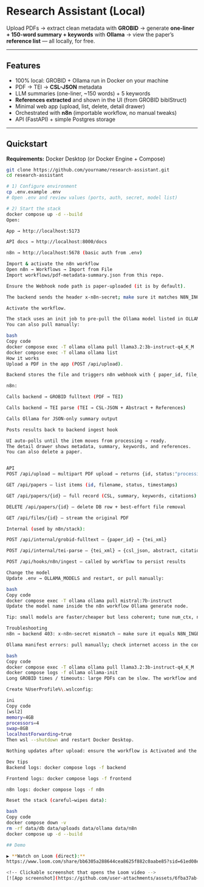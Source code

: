 # Research Assistant (Local)

Upload PDFs → extract clean metadata with **GROBID** → generate **one-liner + 150-word summary + keywords** with **Ollama** → view the paper’s **reference list** — all locally, for free.

---

## Features

-  100% local: GROBID + Ollama run in Docker on your machine
-  PDF → TEI → **CSL-JSON** metadata
-  LLM summaries (one-liner, ~150 words) + 5 keywords
-  **References extracted** and shown in the UI (from GROBID biblStruct)
-  Minimal web app (upload, list, delete, detail drawer)
-  Orchestrated with **n8n** (importable workflow, no manual tweaks)
-  API (FastAPI) + simple Postgres storage

---

## Quickstart

**Requirements:** Docker Desktop (or Docker Engine + Compose)

```bash
git clone https://github.com/yourname/research-assistant.git
cd research-assistant

# 1) Configure environment
cp .env.example .env
# Open .env and review values (ports, auth, secret, model list)

# 2) Start the stack
docker compose up -d --build
Open:

App → http://localhost:5173

API docs → http://localhost:8000/docs

n8n → http://localhost:5678 (basic auth from .env)

Import & activate the n8n workflow
Open n8n → Workflows → Import from File
Import workflows/pdf-metadata-summary.json from this repo.

Ensure the Webhook node path is paper-uploaded (it is by default).

The backend sends the header x-n8n-secret; make sure it matches N8N_INGEST_SECRET in your .env.

Activate the workflow.

The stack uses an init job to pre-pull the Ollama model listed in OLLAMA_MODELS.
You can also pull manually:

bash
Copy code
docker compose exec -T ollama ollama pull llama3.2:3b-instruct-q4_K_M
docker compose exec -T ollama ollama list
How it works
Upload a PDF in the app (POST /api/upload).

Backend stores the file and triggers n8n webhook with { paper_id, file_path }.

n8n:

Calls backend → GROBID fulltext (PDF → TEI)

Calls backend → TEI parse (TEI → CSL-JSON + Abstract + References)

Calls Ollama for JSON-only summary output

Posts results back to backend ingest hook

UI auto-polls until the item moves from processing → ready.
The detail drawer shows metadata, summary, keywords, and references.
You can also delete a paper.


API
POST /api/upload — multipart PDF upload → returns {id, status:"processing"}

GET /api/papers — list items (id, filename, status, timestamps)

GET /api/papers/{id} — full record (CSL, summary, keywords, citations)

DELETE /api/papers/{id} — delete DB row + best-effort file removal

GET /api/files/{id} — stream the original PDF

Internal (used by n8n/stack):

POST /api/internal/grobid-fulltext — {paper_id} → {tei_xml}

POST /api/internal/tei-parse — {tei_xml} → {csl_json, abstract, citations}

POST /api/hooks/n8n/ingest — called by workflow to persist results

Change the model
Update .env → OLLAMA_MODELS and restart, or pull manually:

bash
Copy code
docker compose exec -T ollama ollama pull mistral:7b-instruct
Update the model name inside the n8n workflow Ollama generate node.

Tip: small models are faster/cheaper but less coherent; tune num_ctx, num_predict, temperature in the workflow.

Troubleshooting
n8n → backend 403: x-n8n-secret mismatch — make sure it equals N8N_INGEST_SECRET.

Ollama manifest errors: pull manually; check internet access in the container:

bash
Copy code
docker compose exec -T ollama ollama pull llama3.2:3b-instruct-q4_K_M
docker compose logs -f ollama ollama-init
Long GROBID times / timeouts: large PDFs can be slow. The workflow and backend use generous timeouts (300s). If you’re on Windows/WSL2, consider raising memory:

Create %UserProfile%\.wslconfig:

ini
Copy code
[wsl2]
memory=4GB
processors=4
swap=8GB
localhostForwarding=true
Then wsl --shutdown and restart Docker Desktop.

Nothing updates after upload: ensure the workflow is Activated and the Webhook path is paper-uploaded.

Dev tips
Backend logs: docker compose logs -f backend

Frontend logs: docker compose logs -f frontend

n8n logs: docker compose logs -f n8n

Reset the stack (careful—wipes data):

bash
Copy code
docker compose down -v
rm -rf data/db data/uploads data/ollama data/n8n
docker compose up -d --build

## Demo

▶️ **Watch on Loom (direct):**  
https://www.loom.com/share/bb6305a288644cea8625f882c0aabe85?sid=61ed08e6-e65e-4896-b1b3-f31ae797960b

<!-- Clickable screenshot that opens the Loom video -->
[![App screenshot](https://github.com/user-attachments/assets/6fba37ab-c5c4-48cd-8716-e93636b87724)](https://www.loom.com/share/bb6305a288644cea8625f882c0aabe85?sid=61ed08e6-e65e-4896-b1b3-f31ae797960b)

